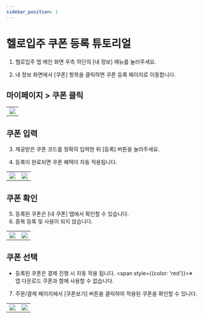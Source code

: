 ```yaml
---
sidebar_position: 1
---
```


#  헬로입주 쿠폰 등록 튜토리얼

1. 헬로입주 앱 메인 화면 우측 하단의 [내 정보] 메뉴를 눌러주세요.
   
2. 내 정보 화면에서 [쿠폰] 항목을 클릭하면 쿠폰 등록 페이지로 이동합니다.



## 마이페이지 > 쿠폰 클릭
<table>
    <tr>
        <td>
            <img
            src={require('./img/c_home.jpeg').default}
            className='docsImage'
            />
        </td>
    </tr>
</table>


## 쿠폰 입력
3. 제공받은 쿠폰 코드를 정확히 입력한 뒤 [등록] 버튼을 눌러주세요.
   
4. 등록이 완료되면 쿠폰 혜택이 자동 적용됩니다.

<table>
    <tr>
        <td>
            <img
            src={require('./img/c_input.png').default}
            className='docsImage'
            />
        </td>
    <td>
            <img
            src={require('./img/c_input_fill.png').default}
            className='docsImage'
            />
        </td>
    </tr>
</table>

## 쿠폰 확인

5. 등록된 쿠폰은 [내 쿠폰] 탭에서 확인할 수 있습니다.
6. 중복 등록 및 사용이 되지 않습니다.

<table>
    <tr>
        <td>
            <img
            src={require('./img/c_result.png').default}
            className='docsImage'
            />
        </td>
        <td>
            <img
            src={require('./img/c_invalid.png').default}
            className='docsImage'
            />
        </td>
    </tr>
</table>


## 쿠폰 선택
- 등록된 쿠폰은 결제 진행 시 자동 적용 됩니다. 
<span style={{color: 'red'}}>※ 앱 다운로드 쿠폰과 함께 사용할 수 없습니다.</span>

7. 주문/결제 페이지에서 [쿠폰보기] 버튼을 클릭하여 적용된 쿠폰을 확인할 수 있니다.

<table>
    <tr>
        <td>
            <img
            src={require('./img/c_order.png').default}
            className='docsImage'
            />
        </td>
        <td>
            <img
            src={require('./img/c_order_partner.png').default}
            className='docsImage'
            />
        </td>
    </tr>
</table>



